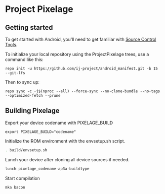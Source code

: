 Project Pixelage
===========

Getting started
---------------

To get started with Android, you'll need to get familiar with [Source Control Tools](https://source.android.com/setup/develop).

To initialize your local repository using the ProjectPixelage trees, use a command like this:
```
repo init -u https://github.com/ij-project/android_manifest.git -b 15 --git-lfs
```
Then to sync up:
```
repo sync -c -j$(nproc --all) --force-sync --no-clone-bundle --no-tags --optimized-fetch --prune
```

Building Pixelage
-------------------
Export your device codename with PIXELAGE_BUILD

```export
export PIXELAGE_BUILD="codename"
```

Initialize the ROM environment with the envsetup.sh script.

```bash
. build/envsetup.sh
```

Lunch your device after cloning all device sources if needed.

```bash
lunch pixelage_codename-ap3a-buildtype
```

Start compilation

```bash
mka bacon
```
